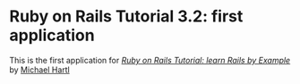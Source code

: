 # Ruby on Rails Tutorial 3.2:  first application

This is the first application for
[*Ruby on Rails Tutorial:  learn Rails by Example*](http://railstutorial.org/)
by [Michael Hartl](http://michaelhartl.com./)